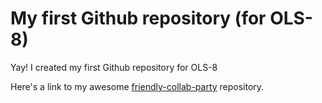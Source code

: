 # My first Github repository (for OLS-8)

Yay! I created my first Github repository for OLS-8

Here's a link to my awesome [friendly-collab-party](https://github.com/NPalopoli/friendly-collab-party) repository.
